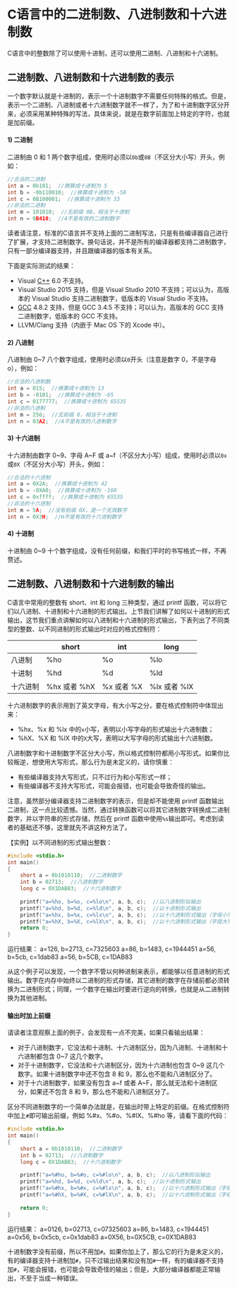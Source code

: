 # C语言中的二进制数、八进制数和十六进制数

C语言中的整数除了可以使用十进制，还可以使用二进制、八进制和十六进制。

## 二进制数、八进制数和十六进制数的表示

一个数字默认就是十进制的，表示一个十进制数字不需要任何特殊的格式。但是，表示一个二进制、八进制或者十六进制数字就不一样了，为了和十进制数字区分开来，必须采用某种特殊的写法，具体来说，就是在数字前面加上特定的字符，也就是加前缀。

#### 1) 二进制

二进制由 0 和 1 两个数字组成，使用时必须以`0b`或`0B`（不区分大小写）开头，例如：

```c
//合法的二进制
int a = 0b101;  //换算成十进制为 5
int b = -0b110010;  //换算成十进制为 -50
int c = 0B100001;  //换算成十进制为 33
//非法的二进制
int m = 101010;  //无前缀 0B，相当于十进制
int n = 0B410;  //4不是有效的二进制数字
```

读者请注意，标准的C语言并不支持上面的二进制写法，只是有些编译器自己进行了扩展，才支持二进制数字。换句话说，并不是所有的编译器都支持二进制数字，只有一部分编译器支持，并且跟编译器的版本有关系。

下面是实际测试的结果：

- Visual [C++](http://c.biancheng.net/cplus/) 6.0 不支持。
- Visual Studio 2015 支持，但是 Visual Studio 2010 不支持；可以认为，高版本的 Visual Studio 支持二进制数字，低版本的 Visual Studio 不支持。
- [GCC](http://c.biancheng.net/gcc/) 4.8.2 支持，但是 GCC 3.4.5 不支持；可以认为，高版本的 GCC 支持二进制数字，低版本的 GCC 不支持。
- LLVM/Clang 支持（内嵌于 Mac OS 下的 Xcode 中）。

#### 2) 八进制

八进制由 0~7 八个数字组成，使用时必须以`0`开头（注意是数字 0，不是字母 o），例如：

```c
//合法的八进制数
int a = 015;  //换算成十进制为 13
int b = -0101;  //换算成十进制为 -65
int c = 0177777;  //换算成十进制为 65535
//非法的八进制
int m = 256;  //无前缀 0，相当于十进制
int n = 03A2;  //A不是有效的八进制数字
```

#### 3) 十六进制

十六进制由数字 0~9、字母 A~F 或 a~f（不区分大小写）组成，使用时必须以`0x`或`0X`（不区分大小写）开头，例如：

```c
//合法的十六进制
int a = 0X2A;  //换算成十进制为 42
int b = -0XA0;  //换算成十进制为 -160
int c = 0xffff;  //换算成十进制为 65535
//非法的十六进制
int m = 5A;  //没有前缀 0X，是一个无效数字
int n = 0X3H;  //H不是有效的十六进制数字
```

#### 4) 十进制

十进制由 0~9 十个数字组成，没有任何前缀，和我们平时的书写格式一样，不再赘述。

## 二进制数、八进制数和十六进制数的输出

C语言中常用的整数有 short、int 和 long 三种类型，通过 printf 函数，可以将它们以八进制、十进制和十六进制的形式输出。上节我们讲解了如何以十进制的形式输出，这节我们重点讲解如何以八进制和十六进制的形式输出，下表列出了不同类型的整数、以不同进制的形式输出时对应的格式控制符：

|          | short        | int        | long         |
| -------- | ------------ | ---------- | ------------ |
| 八进制   | %ho          | %o         | %lo          |
| 十进制   | %hd          | %d         | %ld          |
| 十六进制 | %hx 或者 %hX | %x 或者 %X | %lx 或者 %lX |


十六进制数字的表示用到了英文字母，有大小写之分，要在格式控制符中体现出来：

- %hx、%x 和 %lx 中的`x`小写，表明以小写字母的形式输出十六进制数；
- %hX、%X 和 %lX 中的`X`大写，表明以大写字母的形式输出十六进制数。


八进制数字和十进制数字不区分大小写，所以格式控制符都用小写形式。如果你比较叛逆，想使用大写形式，那么行为是未定义的，请你慎重：

- 有些编译器支持大写形式，只不过行为和小写形式一样；
- 有些编译器不支持大写形式，可能会报错，也可能会导致奇怪的输出。


注意，虽然部分编译器支持二进制数字的表示，但是却不能使用 printf 函数输出二进制，这一点比较遗憾。当然，通过转换函数可以将其它进制数字转换成二进制数字，并以字符串的形式存储，然后在 printf 函数中使用`%s`输出即可。考虑到读者的基础还不够，这里就先不讲这种方法了。

【实例】以不同进制的形式输出整数：

```c
#include <stdio.h>
int main()
{
    short a = 0b1010110;  //二进制数字
    int b = 02713;  //八进制数字
    long c = 0X1DAB83;  //十六进制数字
   
    printf("a=%ho, b=%o, c=%lo\n", a, b, c);  //以八进制形似输出
    printf("a=%hd, b=%d, c=%ld\n", a, b, c);  //以十进制形式输出
    printf("a=%hx, b=%x, c=%lx\n", a, b, c);  //以十六进制形式输出（字母小写）
    printf("a=%hX, b=%X, c=%lX\n", a, b, c);  //以十六进制形式输出（字母大写）
    return 0;
}
```

运行结果：
a=126, b=2713, c=7325603
a=86, b=1483, c=1944451
a=56, b=5cb, c=1dab83
a=56, b=5CB, c=1DAB83

从这个例子可以发现，一个数字不管以何种进制来表示，都能够以任意进制的形式输出。数字在内存中始终以二进制的形式存储，其它进制的数字在存储前都必须转换为二进制形式；同理，一个数字在输出时要进行逆向的转换，也就是从二进制转换为其他进制。

#### 输出时加上前缀

请读者注意观察上面的例子，会发现有一点不完美，如果只看输出结果：

- 对于八进制数字，它没法和十进制、十六进制区分，因为八进制、十进制和十六进制都包含 0~7 这几个数字。
- 对于十进制数字，它没法和十六进制区分，因为十六进制也包含 0~9 这几个数字。如果十进制数字中还不包含 8 和 9，那么也不能和八进制区分了。
- 对于十六进制数字，如果没有包含 a~f 或者 A~F，那么就无法和十进制区分，如果还不包含 8 和 9，那么也不能和八进制区分了。


区分不同进制数字的一个简单办法就是，在输出时带上特定的前缀。在格式控制符中加上`#`即可输出前缀，例如 %#x、%#o、%#lX、%#ho 等，请看下面的代码：

```c
#include <stdio.h>
int main()
{
    short a = 0b1010110;  //二进制数字
    int b = 02713;  //八进制数字
    long c = 0X1DAB83;  //十六进制数字
   
    printf("a=%#ho, b=%#o, c=%#lo\n", a, b, c);  //以八进制形似输出
    printf("a=%hd, b=%d, c=%ld\n", a, b, c);  //以十进制形式输出
    printf("a=%#hx, b=%#x, c=%#lx\n", a, b, c);  //以十六进制形式输出（字母小写）
    printf("a=%#hX, b=%#X, c=%#lX\n", a, b, c);  //以十六进制形式输出（字母大写）
   
    return 0;
}
```

运行结果：
a=0126, b=02713, c=07325603
a=86, b=1483, c=1944451
a=0x56, b=0x5cb, c=0x1dab83
a=0X56, b=0X5CB, c=0X1DAB83

十进制数字没有前缀，所以不用加`#`。如果你加上了，那么它的行为是未定义的，有的编译器支持十进制加`#`，只不过输出结果和没有加`#`一样，有的编译器不支持加`#`，可能会报错，也可能会导致奇怪的输出；但是，大部分编译器都能正常输出，不至于当成一种错误。